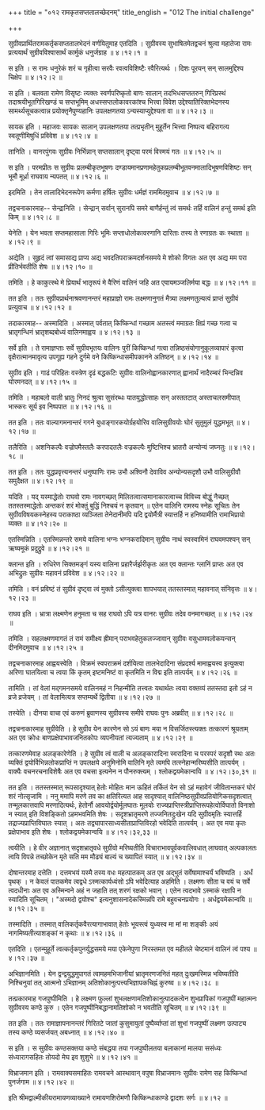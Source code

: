 +++
title = "०१२ रामकृतसप्ततालच्छेदनम्"
title_english = "012 The initial challenge"

+++


सुग्रीवप्रार्थितरामकर्तृकसप्ततालभेदनं वर्णयितुमाह एतदिति । सुग्रीवस्य
सुभाषितमेतद्वचनं श्रुत्वा महातेजा रामः प्रत्ययार्थं सुग्रीवविश्वासार्थं
कार्मुकं धनुर्जग्राह  ॥  ४।१२।१  ॥   

  

स इति । स रामः धनुरेकं शरं च गृहीत्वा सरवैः रवत्वविशिष्टैः रवैरित्यर्थः
। दिशः पूरयन् सन् सालमुद्दिश्य चिक्षेप  ॥  ४।१२।२  ॥   

  

स इति । बलवता रामेण विसृष्टः त्यक्तः स्वर्णपरिष्कृतो बाणः सालान्
तदभिधसप्ततरुन् गिरिप्रस्थं तदाश्रयीभूतगिरिखण्डं च सप्तभूमिम्
अधस्सप्तलोकावरकांश्च भित्त्वा विवेश उद्देश्यातिरिक्तभेदनस्य
सामर्थ्यसूचकत्वान्न प्रयोक्तृनैपुण्यहानिः उपलक्षणतया
ऽन्यस्याप्युद्देश्यता वा  ॥  ४।१२।३  ॥   

  

सायक इति । महाजवः सायकः सालान् उपलक्षणतया तत्प्रभृतीन् मुहूर्तेन
भित्त्वा निष्पत्य बहिरागत्य स्वतूणीमिषुधिं प्रविवेश  ॥  ४।१२।४  ॥   

  

तानिति । वानरपुंगवः सुग्रीवः निर्भिन्नान् सप्तसालान् दृष्ट्वा परमं
विस्मयं गतः  ॥  ४।१२।५  ॥   

  

स इति । परमप्रीतः स सुग्रीवः प्रलम्बीकृतभूषणः
दण्डायमानप्रणामहेतुकप्रलम्बीभूतवनमालादिभूषणविशिष्टः सन् भूमौ मूर्ध्रा
राघवाय न्यपतत्  ॥  ४।१२।६  ॥   

  

इदमिति । तेन तालादिभेदनरूपेण कर्मणा हर्षितः सुग्रीवः धर्मज्ञं
राममिदमुवाच  ॥  ४।१२।७  ॥   

  

तद्वचनाकारमाह-- सेन्द्रानिति । सेन्द्रान् सर्वान् सुरानपि समरे
बाणैर्हन्तुं त्वं समर्थः तर्हि वालिनं हन्तुं समर्थ इति किम्  ॥  ४।१२।८
 ॥   

  

येनेति । येन भवता सप्तमहासाला गिरिः भूमिः सप्ताधोलोकावरणानि दारिताः तस्य
ते रणाग्रतः कः स्थाता  ॥  ४।१२।९  ॥   

  

अद्येति । सुहृदं त्वां समासाद्य प्राप्य अद्य भवदतिपराक्रमदर्शनसमये मे
शोको विगतः अत एव अद्य मम परा प्रीतिर्भवतीति शेषः  ॥  ४।१२।१०  ॥   

  

तमिति । हे काकुत्स्थे मे प्रियार्थं भातृरूपं मे वैरिणं वालिनं जहि अत
एवायमञ्जलिर्मया बद्धः  ॥  ४।१२।११  ॥   

  

तत इति । ततः सुग्रीवप्रार्थनाश्रवणानन्तरं महाप्राज्ञो रामः लक्ष्मणानुगतं
मैत्र्या लक्ष्मणतुल्यत्वं प्राप्तं सुग्रीवं प्रत्युवाच  ॥  ४।१२।१२  ॥   

  

तदाकारमाह-- अस्मादिति । अस्मात् पर्वतात् किष्किन्धां गच्छाम अतस्त्वं
ममाग्रतः क्षिप्रं गच्छ गत्वा च भ्रातृगन्धिनं भ्रातृशब्दबोध्यं
वालिनमाह्वय  ॥  ४।१२।१३ ॥   

  

सर्वे इति । ते रामाज्ञप्ताः सर्वे सुग्रीवभृतयः वालिनः पुरीं किष्किन्धां
गत्वा तन्निष्ठसंयोगानुकूलव्यापारं कृत्वा वृक्षैरात्मानमावृत्य उपगूह्य
गहने दुर्गमे वने किष्किन्धासमीपकानने अतिष्ठन्  ॥  ४।१२।१४  ॥   

  

सुग्रीव इति । गाढं परिहितः वस्त्रेण दृढं बद्धकटिः सुग्रीवः
वालिनोह्वानकारणात् ह्वानार्थं नादैरम्बरं भिन्दन्निव घोरमनदत्  ॥  ४।१२।१५
 ॥   

  

तमिति । महाबलो वाली भ्रातुः निनदं श्रुत्वा सुसंरब्धः यातयुद्धोत्साहः सन्
अस्ततटात् अस्ताचलसमीपात् भास्करः सूर्य इव निष्पपात  ॥  ४।१२।१६  ॥   

  

तत इति । ततः वाल्यागमनान्तरं गगने बुधाङ्गारकयोर्ग्रहयोरिव वालिसुग्रीवयोः
घोरं सुतुमुलं युद्धमभूत्  ॥  ४।१२।१७  ॥   

  

तलैरिति । अशनिकल्पैः वज्रोपमैस्तलैः करपादतलैः वज्रकल्पैः मुष्टिभिश्च
भ्रातरौ अन्योन्यं जघ्नतुः  ॥  ४।१२।१८  ॥   

  

तत इति । ततः युद्धप्रवृत्त्यनन्तरं धनुष्पाणिः रामः उभौ अश्विनौ देवाविव
अन्योन्यसदृशौ उभौ वालिसुग्रीवौ समुदैक्षत  ॥  ४।१२।१९  ॥   

  

यदिति । यद् यस्माद्धेतोः राघवो रामः नावगच्छत् मिलितत्वात्समानाकारत्वाच्च
विविच्य बोद्धुं नैच्छत् ततस्तस्माद्धेतोः अन्तकरं शरं मोक्तुं बुद्धिं
निश्चयं न कृतवान् ॥ एतेन वालिनि रामस्य स्नेहः सूचितः तेन
सुग्रीवविषयकस्नेहस्य पराकाष्ठा व्यञ्जिता तेनेदानीमपि यदि द्वयोर्मैत्री
स्यात्तर्हि न हनिष्यामीति रामाभिप्रायो व्यक्तः  ॥  ४।१२।२० ॥   

  

एतस्मिन्निति । एतस्मिन्नन्तरे समये वालिना भग्नः भग्नकरादिमान् सुग्रीवः
नाथं स्वस्वामिनं राघवमपश्यन् सन् ऋष्यमूकं प्रदुद्रुवे  ॥  ४।१२।२१  ॥   

  

क्लान्त इति । रुधिरेण सिक्तमङ्गं यस्य वालिना प्रहारैर्जर्झरीकृतः अत एव
क्लान्तः ग्लानिं प्राप्तः अत एव अभिद्रुतः सुग्रीवः महावनं प्रविवेश  ॥ 
४।१२।२२  ॥   

  

तमिति । वनं प्रविष्टं तं सुग्रीवं दृष्ट्वा त्वं मुक्तो ऽसीत्युक्त्वा
शापभयात् ततस्तस्मात् महावनात् संनिवृत्तः  ॥  ४।१२।२३  ॥   

  

राघव इति । भ्रात्रा लक्ष्मणेन हनुमता च सह राघवो ऽपि यत्र वानरः सुग्रीवः
तदेव वनमागच्छत्  ॥  ४।१२।२४  ॥   

  

तमिति । सहलक्ष्मणमागतं तं रामं समीक्ष्य ह्रीमान् पराभवहेतुकलज्जावान्
सुग्रीवः वसुधामवलोकयन्सन् दीनमिदमुवाच  ॥  ४।१२।२५  ॥   

  

तद्वचनाकारमाह आह्वयस्वेति । विक्रमं स्वपराक्रमं दर्शयित्वा तालभेदादिना
संप्रदर्श्य मामाह्वयस्व इत्युक्त्वा अरिणा घातयित्वा च त्वया किं कृतम्
इष्टमनिष्टं वा कृतमिति न विद्म इति तात्पर्यम्  ॥  ४।१२।२६  ॥   

  

तामिति । तां वेलां मद्गमनसमये वालिनमहं न निहन्मीति तत्त्वतः यथार्थतः
त्वया वक्तव्यं ततस्तदा इतो ऽहं न व्रजे व्रजेयम् । तां वेलामित्यत्र
सप्तम्यर्थे द्वितीया  ॥  ४।१२।२७  ॥   

  

तस्येति । दीनया वाचा एवं करुणं ब्रुवाणस्य सुग्रीवस्य समीपे राघवः पुनः
अब्रवीत्  ॥  ४।१२।२८  ॥   

  

तद्वचनाकारमाह सुग्रीवेति । हे सुग्रीव येन कारणेन सो ऽयं बाणः मया न
विसर्जितस्त्यक्तः तत्कारणं श्रूयताम् अत एव क्रोधः
बाणप्रक्षेपाभावजनितकोपः व्यपनीयतां त्यज्यताम्  ॥  ४।१२।२९  ॥   

  

तत्कारणमेवाह अलङ्कारेणेति । हे सुग्रीव त्वं वाली च अलङ्कारादिना
स्वरादिना च परस्परं सदृशौ स्थः अतः व्यक्तिं द्वयोर्विभिन्नलोकप्राप्तिं न
उपलक्षये अनुमिनोमि वालिनि मृते त्वमपि तत्स्नेहान्मरिष्यसीति तात्पर्यम् ।
वाक्यैः वचनरचनाविशेषैः अत एव वचसा इत्यनेन न पौनरुक्त्यम् ।
श्लोकद्वयमेकान्वयि  ॥  ४।१२।३०,३१  ॥   

  

तत इति । ततस्तस्मात् रूपसादृश्यात् हेतोः मोहितः मान ऊहितं तर्कितं येन सो
ऽहं महावेगं जीवितान्तकरं घोरं शरं नोत्सृजामि । ननु ममापि मरणे तव का
क्षतिरित्यत आह सादृश्यात् वालिनिष्ठसुग्रीवप्रतियोगिकसदृशत्वात्
तन्मूलकात्तवापि मरणादित्यर्थः, हेतोर्नौ आवयोर्द्वयोर्मूलघातः मूलयोः
राज्यप्राप्तिस्त्रीप्राप्तिरूपहेत्वोर्विघातो विनाशो न स्यात् इति
विशङ्कितो ऽहमभवमिति शेषः । सदृशभ्रातृमरणे तज्जनितदुःखेन यदि सुग्रीवमृतिः
स्यात्तर्हि तद्राज्यप्राप्तिविघातः स्यात् । अतः
तद्व्यापारसाध्यसीताप्राप्तिविरहो भवेदिति तात्पर्यम् । अत एव मया कृतः
प्रक्षेपाभाव इति शेषः । श्लोकद्वयमेकान्वयि  ॥  ४।१२।३२,३३  ॥   

  

त्वयीति । हे वीर अज्ञानात् सदृशभ्रातृवधे सुग्रीवो मरिष्यतीति
विचाराभावपूर्वकवालिवधात् लाघवात् अल्पकालतः त्वयि विपन्ने तच्छोकेन मृते
सति मम मौढ्यं बाल्यं च ख्यापितं स्यात्  ॥  ४।१२।३४  ॥   

  

दोषान्तरमाह दत्तेति । दत्तमभयं यस्मै तस्य वधः महत्पातकम् अत एव अद्भुतं
सर्वेषामाश्चर्यं भविष्यति । अर्धं पृथक् । न केवलं पातकमेव त्वद्वधे
ऽस्मत्कार्यध्वंसो ऽपि भवेदित्याह अहमिति । लक्ष्मणः सीता च वयं च सर्वे
त्वदधीनाः अत एव अस्मिन्वने अहं न जहाति तत् शरणं रक्षको भवान् । एतेन
त्वदभावे ऽस्माकं रक्षापि न स्यादिति सूचितम् । "अस्मदो द्वयोश्च"
इत्यनुशासनादेकस्मिन्नपि रामे बहुवचनप्रयोगः । अर्धद्वयमेकान्वयि  ॥ 
४।१२।३५  ॥   

  

तस्मादिति । तस्मात् वालिकर्तृकवैरत्यागाभावात् हेतोः भूयस्त्वं युध्यस्व
मा मां मा शङ्कीः अयं नागमिष्यतीत्याशङ्कां न कृथाः  ॥  ४।१२।३६  ॥   

  

एतदिति । एतन्मुहूर्ते त्वत्कर्तृकपुनर्युद्धसमये मया एकेनेपुणा निरस्तमत
एव महीतले चेष्टमानं वालिनं त्वं पश्य  ॥  ४।१२।३७  ॥   

  

अभिज्ञानमिति । येन द्वन्द्वयुद्धमुपागतं त्वामहमभिजानीयां भ्रातृमरणजनितं
महत् दुःखमस्मिन्न भविष्यतीति निश्चिनुयां तत् आत्मनो ऽभिज्ञानम्
अतिशोकानुत्पत्त्यभिज्ञापकचिह्नं कुरुष्व  ॥  ४।१२।३८  ॥   

  

तत्प्रकारमाह गजपुष्पीमिति । हे लक्ष्मण फुल्लां
शुभलक्षणामतिशोकानुत्पादकत्वेन शुभप्रापिकां गजपुष्पीं महात्मनः सुग्रीवस्य
कण्ठे कुरु । एतेन गजपुष्पीनिबद्धानामतिशोको न भवतीति सूचितम्  ॥  ४।१२।३९
 ॥   

  

तत इति । ततः रामाज्ञापनानन्तरं गिरितटे जातां कुसुमायुतां
पुष्पैर्व्याप्तां तां शुभां गजपुष्पीं लक्ष्मण उत्पाट्य तस्य कण्ठे
व्यसर्जयत् अबध्नात्  ॥  ४।१२।४०  ॥   

  

स इति । स सुग्रीवः कण्ठसक्तया कण्ठे संबद्धया तया गजपुष्पीलतया बलाकानां
मालया ससंध्यः संध्यारागसहितः तोयदो मेघ इव शुशुभे  ॥  ४।१२।४१  ॥   

  

विभ्राजमान इति । रामवाक्यसमाहितः रामवचने आस्थावान् वपुषा विभ्राजमानः
सुग्रीवः रामेण सह किष्किन्धां पुनर्जगाम  ॥  ४।१२।४२  ॥   

  

इति श्रीमद्वाल्मीकीयरामायणव्याख्याने रामायणशिरोमणौ किष्किन्धाकाण्डे
द्वादशः सर्गः  ॥  ४।१२  ॥   

  


